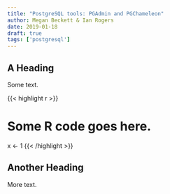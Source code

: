 ```yaml
---
title: "PostgreSQL tools: PGAdmin and PGChameleon"
author: Megan Beckett & Ian Rogers
date: 2019-01-18
draft: true
tags: ['postgresql']
---
```


## A Heading

Some text.

{{< highlight r >}}
# Some R code goes here.
x <- 1
{{< /highlight >}}

## Another Heading

More text.